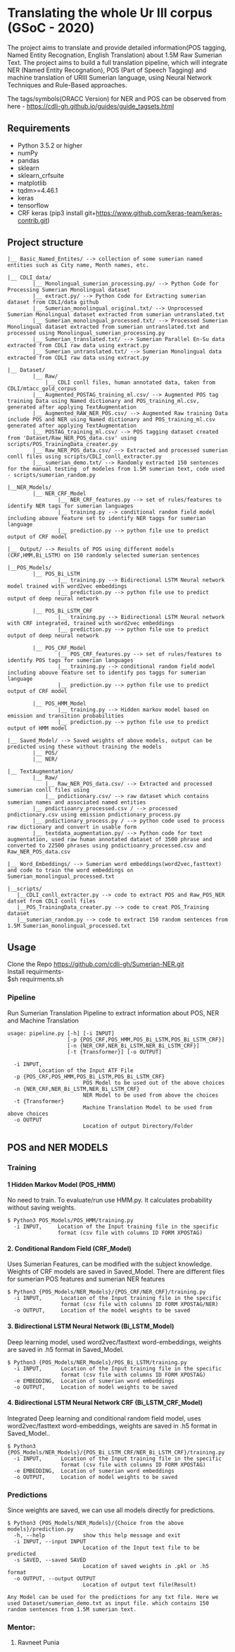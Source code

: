 # Translating the whole Ur III corpus (GSoC - 2020)
The project aims to translate and provide detailed information(POS tagging, Named Entity Recognation, English Translation) about 1.5M Raw Sumerian Text. The project aims to build a full translation pipeline, which will integrate NER (Named Entity Recognation), POS (Part of Speech Tagging) and machine translation of URIII Sumerian language, using Neural Network Techniques and Rule-Based approaches.

The tags/symbols(ORACC Version) for NER and POS can be observed from here - https://cdli-gh.github.io/guides/guide_tagsets.html


## Requirements

- Python 3.5.2 or higher
- numPy
- pandas
- sklearn
- sklearn_crfsuite
- matplotlib
- tqdm>=4.46.1
- keras
- tensorflow
- CRF keras (pip3 install git+https://www.github.com/keras-team/keras-contrib.git)


## Project structure

```
|__ Basic_Named_Entites/ --> collection of some sumerian named entities such as City name, Month names, etc.

|__ CDLI_data/
        |__ Monolingual_sumerian_processing.py/ --> Python Code for Processing Sumerian Monolingual dataset
        |__ extract.py/ --> Python Code for Extracting sumerian dataset from CDLI/data github
        |__ Sumerian_monolingual_original.txt/ --> Unprocessed Sumerian Monolingual dataset extracted from sumerian untranslated.txt
        |__ Sumerian_monolingual_processed.txt/ --> Processed Sumerian Monolingual dataset extracted from sumerian untranslated.txt and processed using Monolingual_sumerian_processing.py
        |__ Sumerian_translated.txt/ --> Sumerian Parallel En-Su data extracted from CDLI raw data using extract.py
        |__ Sumerian_untranslated.txt/ --> Sumerian Monolingual data extracted from CDLI raw data using extract.py
        
|__ Dataset/
        |__ Raw/
            |__ CDLI conll files, human annotated data, taken from CDLI/mtacc_gold_corpus
        |__ Augmented_POSTAG_training_ml.csv/ --> Augmented POS tag training Data using Named dictionary and POS_training_ml.csv, generated after applying TextAugmentation
        |__ Augmented_RAW_NER_POS.csv/ --> Augmented Raw training Data include POS and NER using Named dictionary and POS_training_ml.csv generated after applying TextAugmentation
        |__ POSTAG_training_ml.csv/ --> POS tagging dataset created from 'Dataset/Raw_NER_POS_data.csv' using scripts/POS_TrainingData_creater.py
        |__ Raw_NER_POS_data.csv/ --> Extracted and processed sumerian conll files using scripts/CDLI_conll_extracter.py 
        |__ sumerian_demo.txt/ --> Randomly extracted 150 sentences for the manual testing  of modeles from 1.5M sumerian text, code used - scripts/sumerian_random.py 

|__NER_Models/         
        |__ NER_CRF_Model
                |__ NER_CRF_features.py --> set of rules/features to identify NER tags for sumerian languages 
                |__ training.py --> conditional random field model including abouve feature set to identify NER taggs for sumerian language 
                |__ prediction.py --> python file use to predict output of CRF model

|__ Output/ --> Results of POS using different models (CRF,HMM,Bi_LSTM) on 150 randomly selected sumerian sentences

|__POS_Models/
        |__ POS_Bi_LSTM
                |__ training.py --> Bidirectional LSTM Neural network model trained with word2vec embeddings 
                |__ prediction.py --> python file use to predict output of deep neural network
                
        |__ POS_Bi_LSTM_CRF
                |__ training.py --> Bidirectional LSTM Neural network with CRF integrated, trained with word2vec embeddings 
                |__ prediction.py --> python file use to predict output of deep neural network
                
        |__ POS_CRF_Model
                |__ POS_CRF_features.py --> set of rules/features to identify POS tags for sumerian languages 
                |__ training.py --> conditional random field model including abouve feature set to identify pos taggs for sumerian language 
                |__ prediction.py --> python file use to predict output of CRF model

        |__ POS_HMM_Model
                |__ training.py --> Hidden markov model based on emission and transition probabilities   
                |__ prediction.py --> python file use to predict output of HMM model
        
|__ Saved_Model/ --> Saved weights of above models, output can be predicted using these without training the models 
        |__ POS/
        |__ NER/
        
|__ TextAugmentation/
        |__ Raw/
            |__ Raw_NER_POS_data.csv/ --> Extracted and processed sumerian conll files using
            |__ pndictionary.csv/ --> raw dataset which contains sumerian names and associated named entities 
        |__ pndictioanry_processed.csv / --> processed pndictionary.csv using emission pndictionary_process.py 
        |__ pndictionary_process.py / --> python code used to process raw dictionary and convert in usable form
        |__ textdata_augmentation.py/ --> Python code for text augmentation, used raw human annotated dataset of 3500 phrase and converted to 22500 phrases using pndictioanry_processed.csv and Raw_NER_POS_data.csv

|__ Word_Embeddings/ --> Sumerian word embeddings(word2vec,fasttext) and code to train the word embeddings on Sumerian_monolingual_processed.txt

|__scripts/
   |__CDLI_conll_extracter.py --> code to extract POS and Raw_POS_NER datset from CDLI conll files 
   |__POS_TrainingData_creater.py --> code to creat POS_Training dataset 
   |__sumerian_random.py --> code to extract 150 random sentences from 1.5M Sumerian_monolingual_processed.txt

```

## Usage
Clone the Repo https://github.com/cdli-gh/Sumerian-NER.git \
Install requirments- \
$sh requirments.sh 


### Pipeline
Run Sumerian Translation Pipeline to extract information about POS, NER and Machine Translation   
```
usage: pipeline.py [-h] [-i INPUT]
                   [-p {POS_CRF,POS_HMM,POS_Bi_LSTM,POS_Bi_LSTM_CRF}]
                   [-n {NER_CRF,NER_Bi_LSTM,NER_Bi_LSTM_CRF}]
                   [-t {Transformer}] [-o OUTPUT]
                   
  -i INPUT,
          Location of the Input ATF File
  -p {POS_CRF,POS_HMM,POS_Bi_LSTM,POS_Bi_LSTM_CRF}
                        POS Model to be used out of the above choices 
  -n {NER_CRF,NER_Bi_LSTM,NER_Bi_LSTM_CRF}
                        NER Model to be used from above the choices
  -t {Transformer}
                        Machine Translation Model to be used from above choices 
  -o OUTPUT
                        Location of output Directory/Folder
```


## POS and NER MODELS

### Training
#### 1 Hidden Markov Model (POS_HMM)
No need to train. To evaluate/run use HMM.py. It calculates probability without saving weights.
```
$ Python3 POS_Models/POS_HMM/training.py
  -i INPUT,     Location of the Input training file in the specific
                format (csv file with columns ID FORM XPOSTAG)
```
#### 2. Conditional Random Field (CRF_Model)
Uses Sumerian Features, can be modified with the subject knowledge. Weights of CRF models are saved in Saved_Model. There are different files for sumerian POS features and sumerian NER features
```
$ Python3 {POS_Models/NER_Models}/{POS_CRF/NER_CRF}/training.py
  -i INPUT,      Location of the Input training file in the specific
                 format (csv file with columns ID FORM XPOSTAG/NER)
  -o OUTPUT,     Location of the model weights to be saved
```
#### 3. Bidirectional LSTM Neural Network (Bi_LSTM_Model)
Deep learning model, used word2vec/fasttext word-embeddings, weights are saved in .h5 format in Saved_Model.  
```
$ Python3 {POS_Models/NER_Models}/POS_Bi_LSTM/training.py
  -i INPUT,      Location of the Input training file in the specific
                 format (csv file with columns ID FORM XPOSTAG)
  -e EMBEDDING,  Location of sumerian word embeddings
  -o OUTPUT,     Location of model weights to be saved
```
#### 4. Bidirectional LSTM Neural Network CRF (Bi_LSTM_CRF_Model)
Integrated Deep learning and conditional random field model, uses word2vec/fasttext word-embeddings, weights are saved in .h5 format in Saved_Model..  
```
$ Python3 {POS_Models/NER_Models}/{POS_Bi_LSTM_CRF/NER_Bi_LSTM_CRF}/training.py
  -i INPUT,      Location of the Input training file in the specific
                 format (csv file with columns ID FORM XPOSTAG)
  -e EMBEDDING,  Location of sumerian word embeddings
  -o OUTPUT,     Location of model weights to be saved
```


### Predictions
Since weights are saved, we can use all models directly for predictions.   
```
$ Python3 {POS_Models/NER_Models}/{Choice from the above models}/prediction.py
  -h, --help            show this help message and exit
  -i INPUT, --input INPUT
                        Location of the Input text file to be predicted
  -s SAVED, --saved SAVED
                        Location of saved weights in .pkl or .h5 format
  -o OUTPUT, --output OUTPUT
                        Location of output text file(Result)

Any Model can be used for the predictions for any txt file. Here we used Dataset/sumerian_demo.txt as input file. which contains 150 random sentences from 1.5M sumerian text.
```


### Mentor:

1. Ravneet Punia
